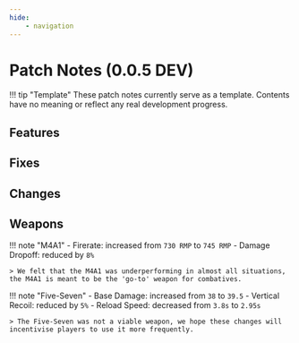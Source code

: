 ```yaml
---
hide:
    - navigation
---
```


# Patch Notes (0.0.5 DEV)

!!! tip "Template"
    These patch notes currently serve as a template. Contents have no meaning or reflect any real development progress.

## Features

## Fixes

## Changes



## Weapons

!!! note "M4A1"
    - Firerate: increased from `730 RMP` to `745 RMP`
    - Damage Dropoff: reduced by `8%`

    > We felt that the M4A1 was underperforming in almost all situations, the M4A1 is meant to be the 'go-to' weapon for combatives.

!!! note "Five-Seven"
    - Base Damage: increased from `38` to `39.5`
    - Vertical Recoil: reduced by `5%`
    - Reload Speed: decreased from `3.8s` to `2.95s`

    > The Five-Seven was not a viable weapon, we hope these changes will incentivise players to use it more frequently.